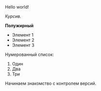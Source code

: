 Hello world!

*Курсив.*

**Полужирный**

* Элемент 1
* Элемент 2
* Элемент 3

Нумерованный список:

1. Один
2. Два
3. Три

Начинаем знакомство с контролем версий.